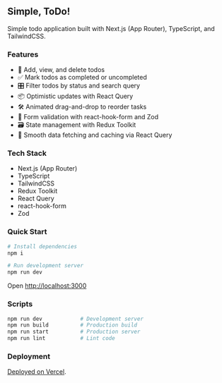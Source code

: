## Simple, ToDo!

Simple todo application built with Next.js (App Router), TypeScript, and TailwindCSS.

### Features

- 📝 Add, view, and delete todos
- ✅ Mark todos as completed or uncompleted
- 🎛️ Filter todos by status and search query
- 📦 Optimistic updates with React Query
- 🛠️ Animated drag-and-drop to reorder tasks
- 🧩 Form validation with react-hook-form and Zod
- 🗃️ State management with Redux Toolkit
- 🚀 Smooth data fetching and caching via React Query

### Tech Stack

- Next.js (App Router)
- TypeScript
- TailwindCSS
- Redux Toolkit
- React Query
- react-hook-form
- Zod

### Quick Start

```bash
# Install dependencies
npm i

# Run development server
npm run dev
```

Open [http://localhost:3000](http://localhost:3000)

### Scripts

```bash
npm run dev            # Development server
npm run build          # Production build
npm run start          # Production server
npm run lint           # Lint code
```

### Deployment

[Deployed on Vercel](https://simple-todo-app-ochre.vercel.app/).

